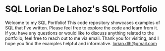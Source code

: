 # SQL Lorian De Lahoz's SQL Portfolio 
Welcome to my SQL Portfolio! This code repository showcases examples of SQL that I've written. Please feel free to explore the code and learn from it. If you have any questions or would like to discuss anything related to the portfolio, feel free to reach out to me via email.
Thank you for visiting, and I hope you find the examples helpful and informative.
lorian.dlh@gmail.com
